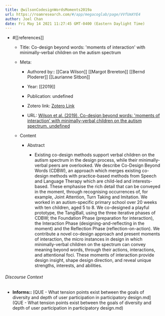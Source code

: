 ```yaml
---
title: @wilsonCodesignWordsMoments2019a
url: https://roamresearch.com/#/app/megacoglab/page/VVfUmXYE4
author: Joel Chan
date: Fri May 14 2021 11:27:45 GMT-0400 (Eastern Daylight Time)
---
```


- #[[references]]

    - Title: Co-design beyond words: 'moments of interaction' with minimally-verbal children on the autism spectrum

    - Meta:

        - Authored by:: [[Cara Wilson]] [[Margot Brereton]] [[Bernd Ploderer]] [[Laurianne Sitbon]]

        - Year: [[2019]]

        - Publication: undefined

        - Zotero link: [Zotero Link](zotero://select/items/7_KEC8RY4I)

        - URL: [Wilson et al. (2019). Co-design beyond words: 'moments of interaction' with minimally-verbal children on the autism spectrum. undefined](https://doi.org/10.1145/3290605.3300251)

    - Content

        - Abstract

            - Existing co-design methods support verbal children on the autism spectrum in the design process, while their minimally-verbal peers are overlooked. We describe Co-Design Beyond Words (CDBW), an approach which merges existing co-design methods with practice-based methods from Speech and Language Therapy which are child-led and interests-based. These emphasise the rich detail that can be conveyed in the moment, through recognising occurrences of, for example, Joint Attention, Turn Taking and Imitation. We worked in an autism-specific primary school over 20 weeks with ten children, aged 5 to 8. We co-designed a playful prototype, the TangiBall, using the three iterative phases of CDBW; the Foundation Phase (preparation for interaction), the Interaction Phase (designing-and-reflecting in the moment) and the Reflection Phase (reflection-on-action). We contribute a novel co-design approach and present moments of interaction, the micro instances in design in which minimally-verbal children on the spectrum can convey meaning beyond words, through their actions, interactions, and attentional foci. These moments of interaction provide design insight, shape design direction, and reveal unique strengths, interests, and abilities.

###### Discourse Context

- **Informs::** [QUE - What tension points exist between the goals of diversity and depth of user participation in participatory design.md](QUE - What tension points exist between the goals of diversity and depth of user participation in participatory design.md)
